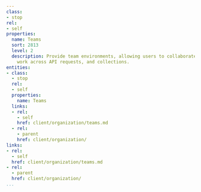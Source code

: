 ```yaml
---
class:
- stop
rel:
- self
properties:
  name: Teams
  sort: 2813
  level: 2
  description: Provide team environments, allowing users to collaborate, share and
    work across API requests, and collections.
entities:
- class:
  - stop
  rel:
  - self
  properties:
    name: Teams
  links:
  - rel:
    - self
    href: client/organization/teams.md
  - rel:
    - parent
    href: client/organization/
links:
- rel:
  - self
  href: client/organization/teams.md
- rel:
  - parent
  href: client/organization/
...
```

